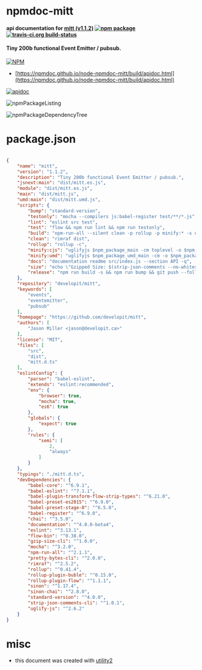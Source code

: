 # npmdoc-mitt

#### api documentation for  [mitt (v1.1.2)](https://github.com/developit/mitt)  [![npm package](https://img.shields.io/npm/v/npmdoc-mitt.svg?style=flat-square)](https://www.npmjs.org/package/npmdoc-mitt) [![travis-ci.org build-status](https://api.travis-ci.org/npmdoc/node-npmdoc-mitt.svg)](https://travis-ci.org/npmdoc/node-npmdoc-mitt)

#### Tiny 200b functional Event Emitter / pubsub.

[![NPM](https://nodei.co/npm/mitt.png?downloads=true&downloadRank=true&stars=true)](https://www.npmjs.com/package/mitt)

- [https://npmdoc.github.io/node-npmdoc-mitt/build/apidoc.html](https://npmdoc.github.io/node-npmdoc-mitt/build/apidoc.html)

[![apidoc](https://npmdoc.github.io/node-npmdoc-mitt/build/screenCapture.buildCi.browser.%252Ftmp%252Fbuild%252Fapidoc.html.png)](https://npmdoc.github.io/node-npmdoc-mitt/build/apidoc.html)

![npmPackageListing](https://npmdoc.github.io/node-npmdoc-mitt/build/screenCapture.npmPackageListing.svg)

![npmPackageDependencyTree](https://npmdoc.github.io/node-npmdoc-mitt/build/screenCapture.npmPackageDependencyTree.svg)



# package.json

```json

{
    "name": "mitt",
    "version": "1.1.2",
    "description": "Tiny 200b functional Event Emitter / pubsub.",
    "jsnext:main": "dist/mitt.es.js",
    "module": "dist/mitt.es.js",
    "main": "dist/mitt.js",
    "umd:main": "dist/mitt.umd.js",
    "scripts": {
        "bump": "standard-version",
        "testonly": "mocha --compilers js:babel-register test/**/*.js",
        "lint": "eslint src test",
        "test": "flow && npm run lint && npm run testonly",
        "build": "npm-run-all --silent clean -p rollup -p minify:* -s docs size",
        "clean": "rimraf dist",
        "rollup": "rollup -c",
        "minify:cjs": "uglifyjs $npm_package_main -cm toplevel -o $npm_package_main -p relative --in-source-map ${npm_package_main}.map --source-map ${npm_package_main}.map",
        "minify:umd": "uglifyjs $npm_package_umd_main -cm -o $npm_package_umd_main -p relative --in-source-map ${npm_package_umd_main}.map --source-map ${npm_package_umd_main}.map",
        "docs": "documentation readme src/index.js --section API -q",
        "size": "echo \"Gzipped Size: $(strip-json-comments --no-whitespace $npm_package_main | gzip-size | pretty-bytes)\"",
        "release": "npm run build -s && npm run bump && git push --follow-tags origin master && npm publish"
    },
    "repository": "developit/mitt",
    "keywords": [
        "events",
        "eventemitter",
        "pubsub"
    ],
    "homepage": "https://github.com/developit/mitt",
    "authors": [
        "Jason Miller <jason@developit.ca>"
    ],
    "license": "MIT",
    "files": [
        "src",
        "dist",
        "mitt.d.ts"
    ],
    "eslintConfig": {
        "parser": "babel-eslint",
        "extends": "eslint:recommended",
        "env": {
            "browser": true,
            "mocha": true,
            "es6": true
        },
        "globals": {
            "expect": true
        },
        "rules": {
            "semi": [
                2,
                "always"
            ]
        }
    },
    "typings": "./mitt.d.ts",
    "devDependencies": {
        "babel-core": "^6.9.1",
        "babel-eslint": "^7.1.1",
        "babel-plugin-transform-flow-strip-types": "^6.21.0",
        "babel-preset-es2015": "^6.9.0",
        "babel-preset-stage-0": "^6.5.0",
        "babel-register": "^6.9.0",
        "chai": "^3.5.0",
        "documentation": "^4.0.0-beta4",
        "eslint": "^3.13.1",
        "flow-bin": "^0.38.0",
        "gzip-size-cli": "^1.0.0",
        "mocha": "^3.2.0",
        "npm-run-all": "^2.1.1",
        "pretty-bytes-cli": "^2.0.0",
        "rimraf": "^2.5.2",
        "rollup": "^0.41.4",
        "rollup-plugin-buble": "^0.15.0",
        "rollup-plugin-flow": "^1.1.1",
        "sinon": "^1.17.4",
        "sinon-chai": "^2.8.0",
        "standard-version": "^4.0.0",
        "strip-json-comments-cli": "^1.0.1",
        "uglify-js": "^2.6.2"
    }
}
```



# misc
- this document was created with [utility2](https://github.com/kaizhu256/node-utility2)
